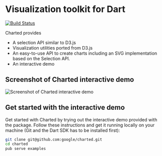 Visualization toolkit for Dart
==============================
[![Build Status](https://drone.io/github.com/google/charted/status.png)](https://drone.io/github.com/google/charted/latest)

Charted provides
* A selection API similar to D3.js
* Visualization utilities ported from D3.js
* An easy-to-use API to create charts including an SVG implementation based on the Selection API.
* An interactive demo

## Screenshot of Charted interactive demo
![Screenshot of Charted interactive demo](https://raw.githubusercontent.com/google/charted/master/charted-demo-screenshot.png)

## Get started with the interactive demo
Get started with Charted by trying out the interactive demo provided with the package. Follow these instructions and get it running locally on your machine (Git and the Dart SDK has to be installed first):
```bash
git clone git@github.com:google/charted.git
cd charted
pub serve examples
```
